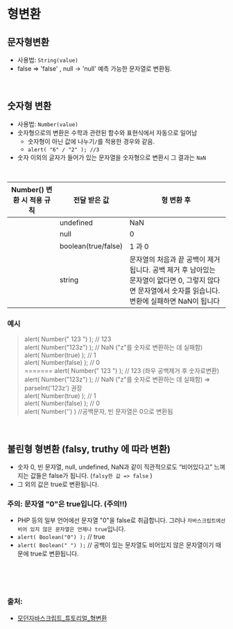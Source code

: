# 형변환

## 문자형변환
- 사용법: `String(value)`
- false => 'false' , null -> 'null' 예측 가능한 문자열로 변환됨.

<br>

## 숫자형 변환
- 사용법: `Number(value)`
- 숫자형으로의 변환은 수학과 관련된 함수와 표현식에서 자동으로 일어남
  - 숫자형이 아닌 값에 나누기`/`를 적용한 경우와 같음.
  - `alert( "6" / "2" ); //3`
- 숫자 이외의 글자가 들어가 있는 문자열을 숫자형으로 변환시 그 결과는 `NaN`

<br>

|Number() 변환 시 적용 규칙| 전달 받은 값 | 형 변환 후 |
|------|---|---|
||undefined|NaN|
||null|0|
||boolean(true/false)|1 과 0|
||string|문자열의 처음과 끝 공백이 제거됩니다. 공백 제거 후 남아있는 문자열이 없다면 0, 그렇지 않다면 문자열에서 숫자를 읽습니다. 변환에 실패하면 NaN이 됩니다|

### 예시

>alert( Number("   123   ") ); // 123  
alert( Number("123z") );      // NaN ("z"를 숫자로 변환하는 데 실패함)  
alert( Number(true) );        // 1  
alert( Number(false) );       // 0  
=======
>alert( Number("   123   ") ); // 123  (좌우 공백제거 후 숫자로변환)  
alert( Number("123z") );      // NaN ("z"를 숫자로 변환하는 데 실패함) => parseInt('123z') 권장  
alert( Number(true) );        // 1    
alert( Number(false) );       // 0  
alert( Number('') )           //공백문자, 빈 문자열은 0으로 변환됨     


<br>

## 불린형 형변환 (falsy, truthy 에 따라 변환) 
- 숫자 0, 빈 문자열, null, undefined, NaN과 같이 직관적으로도 “비어있다고” 느껴지는 값들은 false가 됩니다. (`falsy한 값 => false` )
- 그 외의 값은 true로 변환됩니다.

### 주의: 문자열 "0"은 true입니다. (주의!!)
- PHP 등의 일부 언어에선 문자열 "0"을 false로 취급합니다. 그러나 `자바스크립트에선 비어 있지 않은 문자열은 언제나 true`입니다.
- `alert( Boolean("0") );` // true
- `alert( Boolean(" ") );` // 공백이 있는 문자열도 비어있지 않은 문자열이기 때문에 true로 변환됩니다.


<br>
<br>
<br>

### 출처:
- [모던자바스크립트_튜토리얼_형변환](https://ko.javascript.info/type-conversions)
